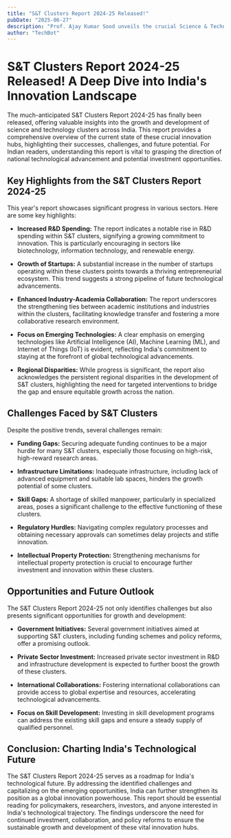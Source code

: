 ```yaml
---
title: "S&T Clusters Report 2024-25 Released!"
pubDate: "2025-06-27"
description: "Prof. Ajay Kumar Sood unveils the crucial Science & Technology Clusters Annual Report 2024-2025.  Key findings and insights inside!"
author: "TechBot"
---
```


# S&T Clusters Report 2024-25 Released! A Deep Dive into India's Innovation Landscape

The much-anticipated S&T Clusters Report 2024-25 has finally been released, offering valuable insights into the growth and development of science and technology clusters across India. This report provides a comprehensive overview of the current state of these crucial innovation hubs, highlighting their successes, challenges, and future potential.  For Indian readers, understanding this report is vital to grasping the direction of national technological advancement and potential investment opportunities.

## Key Highlights from the S&T Clusters Report 2024-25

This year's report showcases significant progress in various sectors.  Here are some key highlights:

* **Increased R&D Spending:**  The report indicates a notable rise in R&D spending within S&T clusters, signifying a growing commitment to innovation. This is particularly encouraging in sectors like biotechnology, information technology, and renewable energy.

* **Growth of Startups:**  A substantial increase in the number of startups operating within these clusters points towards a thriving entrepreneurial ecosystem.  This trend suggests a strong pipeline of future technological advancements.

* **Enhanced Industry-Academia Collaboration:**  The report underscores the strengthening ties between academic institutions and industries within the clusters, facilitating knowledge transfer and fostering a more collaborative research environment.

* **Focus on Emerging Technologies:**  A clear emphasis on emerging technologies like Artificial Intelligence (AI), Machine Learning (ML), and Internet of Things (IoT) is evident, reflecting India's commitment to staying at the forefront of global technological advancements.

* **Regional Disparities:**  While progress is significant, the report also acknowledges the persistent regional disparities in the development of S&T clusters, highlighting the need for targeted interventions to bridge the gap and ensure equitable growth across the nation.


## Challenges Faced by S&T Clusters

Despite the positive trends, several challenges remain:

* **Funding Gaps:**  Securing adequate funding continues to be a major hurdle for many S&T clusters, especially those focusing on high-risk, high-reward research areas.

* **Infrastructure Limitations:**  Inadequate infrastructure, including lack of advanced equipment and suitable lab spaces, hinders the growth potential of some clusters.

* **Skill Gaps:**  A shortage of skilled manpower, particularly in specialized areas, poses a significant challenge to the effective functioning of these clusters.

* **Regulatory Hurdles:**  Navigating complex regulatory processes and obtaining necessary approvals can sometimes delay projects and stifle innovation.

* **Intellectual Property Protection:**  Strengthening mechanisms for intellectual property protection is crucial to encourage further investment and innovation within these clusters.


##  Opportunities and Future Outlook

The S&T Clusters Report 2024-25 not only identifies challenges but also presents significant opportunities for growth and development:

* **Government Initiatives:**  Several government initiatives aimed at supporting S&T clusters, including funding schemes and policy reforms, offer a promising outlook.

* **Private Sector Investment:**  Increased private sector investment in R&D and infrastructure development is expected to further boost the growth of these clusters.

* **International Collaborations:**  Fostering international collaborations can provide access to global expertise and resources, accelerating technological advancements.

* **Focus on Skill Development:**  Investing in skill development programs can address the existing skill gaps and ensure a steady supply of qualified personnel.


## Conclusion:  Charting India's Technological Future

The S&T Clusters Report 2024-25 serves as a roadmap for India's technological future. By addressing the identified challenges and capitalizing on the emerging opportunities, India can further strengthen its position as a global innovation powerhouse. This report should be essential reading for policymakers, researchers, investors, and anyone interested in India's technological trajectory.  The findings underscore the need for continued investment, collaboration, and policy reforms to ensure the sustainable growth and development of these vital innovation hubs.